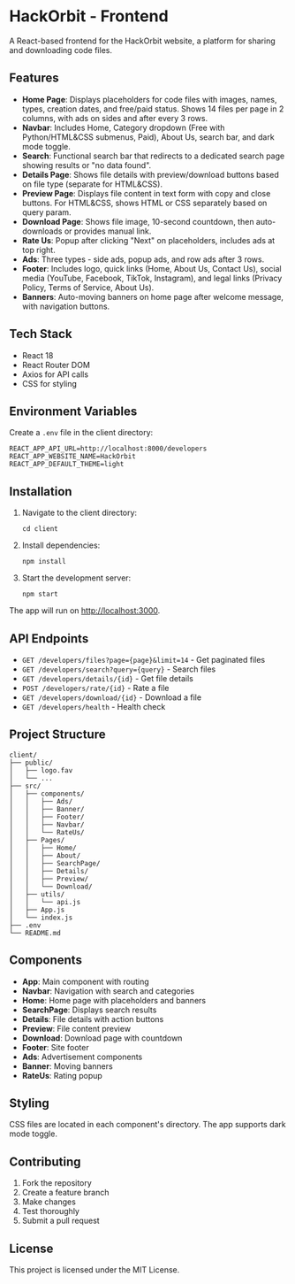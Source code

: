 # HackOrbit - Frontend

A React-based frontend for the HackOrbit website, a platform for sharing and downloading code files.

## Features

- **Home Page**: Displays placeholders for code files with images, names, types, creation dates, and free/paid status. Shows 14 files per page in 2 columns, with ads on sides and after every 3 rows.
- **Navbar**: Includes Home, Category dropdown (Free with Python/HTML&CSS submenus, Paid), About Us, search bar, and dark mode toggle.
- **Search**: Functional search bar that redirects to a dedicated search page showing results or "no data found".
- **Details Page**: Shows file details with preview/download buttons based on file type (separate for HTML&CSS).
- **Preview Page**: Displays file content in text form with copy and close buttons. For HTML&CSS, shows HTML or CSS separately based on query param.
- **Download Page**: Shows file image, 10-second countdown, then auto-downloads or provides manual link.
- **Rate Us**: Popup after clicking "Next" on placeholders, includes ads at top right.
- **Ads**: Three types - side ads, popup ads, and row ads after 3 rows.
- **Footer**: Includes logo, quick links (Home, About Us, Contact Us), social media (YouTube, Facebook, TikTok, Instagram), and legal links (Privacy Policy, Terms of Service, About Us).
- **Banners**: Auto-moving banners on home page after welcome message, with navigation buttons.

## Tech Stack

- React 18
- React Router DOM
- Axios for API calls
- CSS for styling

## Environment Variables

Create a `.env` file in the client directory:

```
REACT_APP_API_URL=http://localhost:8000/developers
REACT_APP_WEBSITE_NAME=HackOrbit
REACT_APP_DEFAULT_THEME=light
```

## Installation

1. Navigate to the client directory:
   ```
   cd client
   ```

2. Install dependencies:
   ```
   npm install
   ```

3. Start the development server:
   ```
   npm start
   ```

The app will run on [http://localhost:3000](http://localhost:3000).

## API Endpoints

- `GET /developers/files?page={page}&limit=14` - Get paginated files
- `GET /developers/search?query={query}` - Search files
- `GET /developers/details/{id}` - Get file details
- `POST /developers/rate/{id}` - Rate a file
- `GET /developers/download/{id}` - Download a file
- `GET /developers/health` - Health check

## Project Structure

```
client/
├── public/
│   ├── logo.fav
│   └── ...
├── src/
│   ├── components/
│   │   ├── Ads/
│   │   ├── Banner/
│   │   ├── Footer/
│   │   ├── Navbar/
│   │   └── RateUs/
│   ├── Pages/
│   │   ├── Home/
│   │   ├── About/
│   │   ├── SearchPage/
│   │   ├── Details/
│   │   ├── Preview/
│   │   └── Download/
│   ├── utils/
│   │   └── api.js
│   ├── App.js
│   └── index.js
├── .env
└── README.md
```

## Components

- **App**: Main component with routing
- **Navbar**: Navigation with search and categories
- **Home**: Home page with placeholders and banners
- **SearchPage**: Displays search results
- **Details**: File details with action buttons
- **Preview**: File content preview
- **Download**: Download page with countdown
- **Footer**: Site footer
- **Ads**: Advertisement components
- **Banner**: Moving banners
- **RateUs**: Rating popup

## Styling

CSS files are located in each component's directory. The app supports dark mode toggle.

## Contributing

1. Fork the repository
2. Create a feature branch
3. Make changes
4. Test thoroughly
5. Submit a pull request

## License

This project is licensed under the MIT License.
